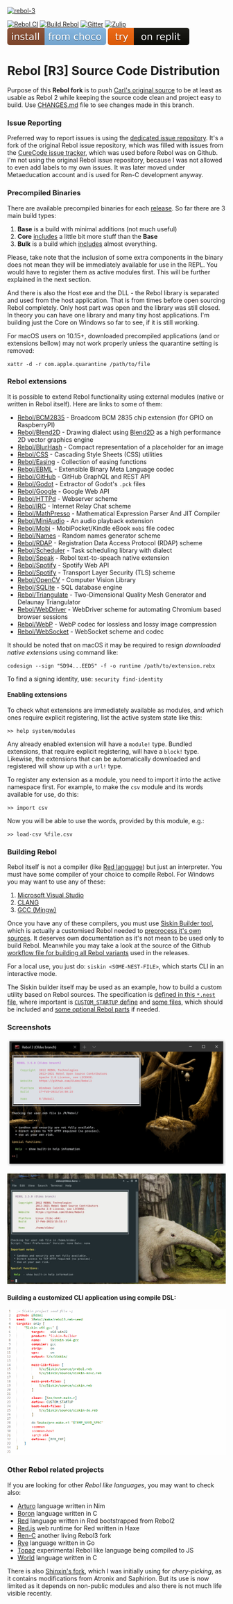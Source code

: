 [![rebol-3](https://github.com/user-attachments/assets/8b71fff1-b421-4254-a1c0-eea4f4791cc5)](https://rebol.tech)

[![Rebol CI](https://github.com/Oldes/Rebol3/actions/workflows/main.yml/badge.svg)](https://github.com/Oldes/Rebol3/actions/workflows/main.yml)
[![Build Rebol](https://github.com/Oldes/Rebol3/actions/workflows/build-all.yml/badge.svg)](https://github.com/Oldes/Rebol3/actions/workflows/build-all.yml)
[![Gitter](https://badges.gitter.im/rebol3/community.svg)](https://app.gitter.im/#/room/#Rebol3:gitter.im)
[![Zulip](https://img.shields.io/badge/zulip-join_chat-brightgreen.svg)](https://rebol.zulipchat.com/)
[![Chocolatey](https://raw.githubusercontent.com/Oldes/media/master/install-from-choco.svg)](https://chocolatey.org/packages/rebol3)
[![Replit](https://raw.githubusercontent.com/Oldes/media/master/try-on-replit.svg)](https://replit.com/@Oldes/Rebol-3140?v=1)

# Rebol [R3] Source Code Distribution

Purpose of this **Rebol fork** is to push [Carl's original source](https://github.com/rebol/rebol) to be at least as usable as Rebol 2 while keeping the source code clean and project easy to build. Use [CHANGES.md](https://github.com/Oldes/Rebol3/blob/master/CHANGES.md) file to see changes made in this branch.

### Issue Reporting

Preferred way to report issues is using the [dedicated issue repository](https://github.com/Oldes/Rebol-issues/issues). It's a fork of the original Rebol issue repository, which was filled with issues from the [CureCode issue tracker](https://www.curecode.org/rebol3/view-tickets.rsp), which was used before Rebol was on Github. I'm not using the original Rebol issue repository, because I was not allowed to even add labels to my own issues. It was later moved under Metaeducation account and is used for Ren-C development anyway.

### Precompiled Binaries

There are available precompiled binaries for each [release](https://github.com/Oldes/Rebol3/releases). So far there are 3 main build types:
1. **Base** is a build with minimal additions (not much useful)
2. **Core** [includes](https://github.com/Oldes/Rebol3/blob/master/make/rebol3.nest#L940) a little bit more stuff than the **Base**
3. **Bulk** is a build which [includes](https://github.com/Oldes/Rebol3/blob/master/make/rebol3.nest#L967) almost everything.

Please, take note that the inclusion of some extra components in the binary does not mean they will be immediately available for use in the REPL. You would have to register them as active modules first. This will be further explained in the next section.

And there is also the Host exe and the DLL - the Rebol library is separated and used from the host application. That is from times before open sourcing Rebol completely. Only host part was open and the library was still closed. In theory you can have one library and many tiny host applications. I'm building just the Core on Windows so far to see, if it is still working.

For macOS users on 10.15+, downloaded precompiled applications (and or extensions bellow) may not work properly unless the quarantine setting is removed:
```
xattr -d -r com.apple.quarantine /path/to/file
```

### Rebol extensions

It is possible to extend Rebol functionality using external modules (native or written in Rebol itself). Here are links to some of them:
* [Rebol/BCM2835](https://github.com/Oldes/Rebol-BCM2835) - Broadcom BCM 2835 chip extension (for GPIO on RaspberryPI)
* [Rebol/Blend2D](https://github.com/Siskin-framework/Rebol-Blend2D) - Drawing dialect using [Blend2D](https://blend2d.com) as a high performance 2D vector graphics engine
* [Rebol/BlurHash](https://github.com/Siskin-framework/Rebol-BlurHash) - Compact representation of a placeholder for an image
* [Rebol/CSS](https://github.com/Oldes/Rebol-CSS)  - Cascading Style Sheets (CSS) utilities
* [Rebol/Easing](https://github.com/Oldes/Rebol-Easing) - Collection of easing functions
* [Rebol/EBML](https://github.com/Oldes/Rebol-EBML) - Extensible Binary Meta Language codec
* [Rebol/GitHub](https://github.com/Oldes/Rebol-GitHub) - GitHub GraphQL and REST API
* [Rebol/Godot](https://github.com/Oldes/Rebol-Godot) - Extractor of Godot's `.pck` files
* [Rebol/Google](https://github.com/Oldes/Rebol-Google) - Google Web API
* [Rebol/HTTPd](https://github.com/Oldes/Rebol-HTTPd) - Webserver scheme
* [Rebol/IRC](https://github.com/Oldes/Rebol-IRC) - Internet Relay Chat scheme
* [Rebol/MathPresso](https://github.com/Siskin-framework/Rebol-MathPresso) - Mathematical Expression Parser And JIT Compiler
* [Rebol/MiniAudio](https://github.com/Oldes/Rebol-MiniAudio) - An audio playback extension
* [Rebol/Mobi](https://github.com/Oldes/Rebol-Mobi) - MobiPocket/Kindle eBook `mobi` file codec
* [Rebol/Names](https://github.com/Oldes/Rebol-Names) - Random names generator scheme
* [Rebol/RDAP](https://github.com/Oldes/Rebol-RDAP) - Registration Data Access Protocol (RDAP) scheme
* [Rebol/Scheduler](https://github.com/Oldes/Rebol-Scheduler) - Task scheduling library with dialect
* [Rebol/Speak](https://github.com/Oldes/Rebol-Speak) - Rebol text-to-speach native extension
* [Rebol/Spotify](https://github.com/Oldes/Rebol-Spotify) - Spotify Web API
* [Rebol/Spotify](https://github.com/Oldes/Rebol-TLS) - Transport Layer Security (TLS) scheme
* [Rebol/OpenCV](https://github.com/Oldes/Rebol-OpenCV) - Computer Vision Library
* [Rebol/SQLite](https://github.com/Siskin-framework/Rebol-SQLite) - SQL database engine
* [Rebol/Triangulate](https://github.com/Siskin-framework/Rebol-Triangulate) - Two-Dimensional Quality Mesh Generator and Delaunay Triangulator
* [Rebol/WebDriver](https://github.com/Oldes/Rebol-WebDriver) - WebDriver scheme for automating Chromium based browser sessions
* [Rebol/WebP](https://github.com/Oldes/Rebol-WebP) - WebP codec for lossless and lossy image compression
* [Rebol/WebSocket](https://github.com/Oldes/Rebol-WebSocket) - WebSocket scheme and codec

It should be noted that on macOS it may be required to resign _downloaded native extensions_ using command like:
```
codesign --sign "5D94...EED5" -f -o runtime /path/to/extension.rebx
```
To find a signing identity, use: `security find-identity`

#### Enabling extensions

To check what extensions are immediately available as modules, and which ones require explicit registering, list the active system state like this:
```
>> help system/modules
```
Any already enabled extension will have a `module!` type. Bundled extensions, that require explicit registering, will have a `block!` type. Likewise, the extensions that can be automatically downloaded and registered will show up with a `url!` type.

To register any extension as a module, you need to import it into the active namespace first. For example, to make the `csv` module and its words available for use, do this:
```
>> import csv
```
Now you will be able to use the words, provided by this module, e.g.:
```
>> load-csv %file.csv
```

### Building Rebol

Rebol itself is not a compiler (like [Red language](https://www.red-lang.org/)) but just an interpreter. You must have some compiler of your choice to compile Rebol. For Windows you may want to use any of these:
1. [Microsoft Visual Studio](https://visualstudio.microsoft.com/)
2. [CLANG](https://clang.llvm.org/)
3. [GCC (Mingw)](https://www.mingw-w64.org/)

Once you have any of these compilers, you must use [Siskin Builder tool](https://github.com/Siskin-framework/Builder/releases), which is actually a customised Rebol needed to [preprocess it's own sources](https://github.com/Oldes/Rebol3/blob/607572d5485f2d8e44aeea4ffadabf0c7374eee5/make/rebol3.nest#L981). It deserves own documentation as it's not mean to be used only to build Rebol. Meanwhile you may take a look at the source of the Github [workflow file for building all Rebol variants](https://github.com/Oldes/Rebol3/blob/master/.github/workflows/build-all.yml) used in the releases.

For a local use, you just do: `siskin <SOME-NEST-FILE>`, which starts CLI in an interactive mode.

The Siskin builder itself may be used as an example, how to build a custom utility based on Rebol sources.
The specification is [defined in this `*.nest` file](https://github.com/Siskin-framework/Builder/blob/master/tree/rebol/siskin.nest), where important is [`CUSTOM_STARTUP` define](https://github.com/Siskin-framework/Builder/blob/756d9531e2f461c22d626ca5458dad4e0c8bd3cd/tree/rebol/siskin.nest#L36) and [some files](https://github.com/Siskin-framework/Builder/blob/756d9531e2f461c22d626ca5458dad4e0c8bd3cd/tree/rebol/siskin.nest#L22-L30), which should be included and [some optional Rebol parts](https://github.com/Siskin-framework/Builder/blob/756d9531e2f461c22d626ca5458dad4e0c8bd3cd/tree/rebol/siskin.nest#L14-L18) if needed.


### Screenshots

![](https://github.com/Oldes/media/blob/master/screens/rebol-windows-terminal.PNG?raw=true "Rebol in Windows Terminal")

![](https://github.com/Oldes/media/blob/master/screens/rebol-ubuntu-terminal.jpg?raw=true "Rebol in Linux Terminal")

#### Building a customized CLI application using compile DSL:
![](https://raw.githubusercontent.com/Oldes/media/master/screens/build-siskin.gif "Building a Rebol based utility")

### Other Rebol related projects

If you are looking for other _Rebol like languages_, you may want to check also:

* [Arturo](https://github.com/arturo-lang/arturo) language written in Nim
* [Boron](http://urlan.sourceforge.net/boron/) language written in C
* [Red](https://github.com/red/red) language written in Red bootstrapped from Rebol2
* [Red.js](https://github.com/ALANVF/Red.js) web runtime for Red written in Haxe
* [Ren-C](https://github.com/metaeducation/ren-c) another living Rebol3 fork
* [Rye](https://github.com/refaktor/rye) language written in Go
* [Topaz](https://github.com/giesse/Project-SnowBall) experimental Rebol like language being compiled to JS
* [World](https://github.com/Geomol/World) language written in C


There is also [Shinxin's fork](https://github.com/zsx/r3), which I was initially using for _chery-picking_,
as it contains modifications from Atronix and Saphirion. But its use is now limited as it depends on non-public modules and also there is not much life visible recently.
